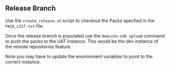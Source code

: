 ## Release Branch

Use the `create_release.sh` script to checkout the Packs specfied in the `PACK_LIST.txt` file.

Once the release branch is populated use the `demisto-sdk upload` command to push the packs to the UAT instance.
This would be the dev instance of the remote repositories feature.

Note you may have to update the environment variables to point to the correct instance.
